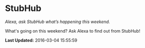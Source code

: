 # StubHub
*Alexa, ask StubHub what’s happening this weekend.*

What's going on this weekend? Ask Alexa to find out from StubHub!

**Last Updated:** 2016-03-04 15:55:59